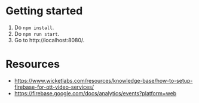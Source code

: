 # Getting started
1. Do `npm install`.
2. Do `npm run start`.
3. Go to http://localhost:8080/.

# Resources
* https://www.wicketlabs.com/resources/knowledge-base/how-to-setup-firebase-for-ott-video-services/
* https://firebase.google.com/docs/analytics/events?platform=web
